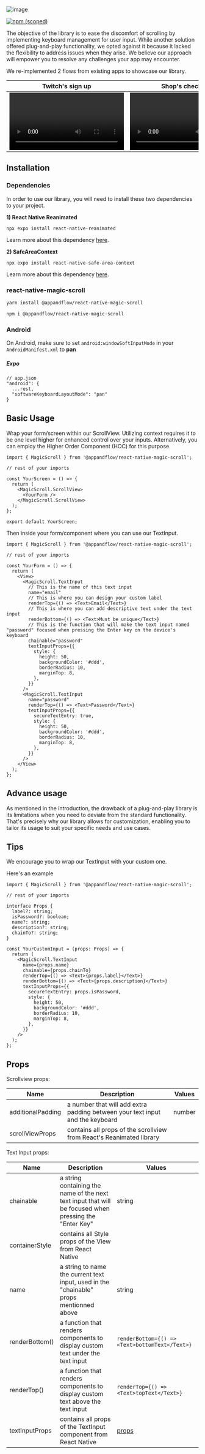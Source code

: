 ![image](https://cdn.discordapp.com/attachments/1233084704295751750/1252345604571398288/Github_Banner.png?ex=6671e13b&is=66708fbb&hm=ff3de0eb88407a5f8b0092333786004907aeb3f3369ea593e3eb3d77ee25e599&)

[![npm (scoped)](https://img.shields.io/npm/v/@appandflow/rn-magic-scroll.svg)](https://www.npmjs.com/package/@appandflow/rn-magic-scroll)

The objective of the library is to ease the discomfort of scrolling by implementing keyboard management for user input. While another solution offered plug-and-play functionality, we opted against it because it lacked the flexibility to address issues when they arise. We believe our approach will empower you to resolve any challenges your app may encounter.

We re-implemented 2 flows from existing apps to showcase our library.

| Twitch's sign up  | Shop's check out |
| ------------- | ------------- |
| <video src="https://github.com/AppAndFlow/react-native-magic-scroll-demo/assets/129197567/c1e2b9f4-f66d-4aaf-a57d-9eb4b89400e9">  | <video src="https://github.com/AppAndFlow/react-native-magic-scroll-demo/assets/129197567/4d1a23f2-c55e-414f-a564-4883dfc2c3aa">|

## Installation

### Dependencies

In order to use our library, you will need to install these two dependencies to your project.

**1) React Native Reanimated**

`npx expo install react-native-reanimated`

Learn more about this dependency [here](https://docs.swmansion.com/react-native-reanimated/docs/fundamentals/getting-started).

**2) SafeAreaContext**

`npx expo install react-native-safe-area-context`

Learn more about this dependency [here](https://docs.expo.dev/versions/latest/sdk/safe-area-context/).

### react-native-magic-scroll

```sh
yarn install @appandflow/react-native-magic-scroll
```

```sh
npm i @appandflow/react-native-magic-scroll
```

### Android

On Android, make sure to set `android:windowSoftInputMode` in your `AndroidManifest.xml` to **pan**

##### Expo

```
// app.json
"android": {
  ...rest,
  "softwareKeyboardLayoutMode": "pan"
}
```



## Basic Usage

Wrap your form/screen within our ScrollView. Utilizing context requires it to be one level higher for enhanced control over your inputs. Alternatively, you can employ the Higher Order Component (HOC) for this purpose. 

```tsx
import { MagicScroll } from '@appandflow/react-native-magic-scroll';

// rest of your imports

const YourScreen = () => {
  return (
    <MagicScroll.ScrollView>
      <YourForm />
    </MagicScroll.ScrollView>
  );
};

export default YourScreen;
```

Then inside your form/component where you can use our TextInput.

```tsx
import { MagicScroll } from '@appandflow/react-native-magic-scroll';

// rest of your imports

const YourForm = () => {
  return (
    <View>
      <MagicScroll.TextInput
        // This is the name of this text input
        name="email"
        // This is where you can design your custom label
        renderTop={() => <Text>Email</Text>}
        // This is where you can add descriptive text under the text input
        renderBottom={() => <Text>Must be unique</Text>}
        // This is the function that will make the text input named "password" focused when pressing the Enter key on the device's keyboard
        chainable="password"
        textInputProps={{
          style: {
            height: 50,
            backgroundColor: '#ddd',
            borderRadius: 10,
            marginTop: 8,
          },
        }}
      />
      <MagicScroll.TextInput
        name="password"
        renderTop={() => <Text>Password</Text>}
        textInputProps={{
          secureTextEntry: true,
          style: {
            height: 50,
            backgroundColor: '#ddd',
            borderRadius: 10,
            marginTop: 8,
          },
        }}
      />
    </View>
  );
};
```

## Advance usage

As mentioned in the introduction, the drawback of a plug-and-play library is its limitations when you need to deviate from the standard functionality. That's precisely why our library allows for customization, enabling you to tailor its usage to suit your specific needs and use cases.

## Tips

We encourage you to wrap our TextInput with your custom one.

Here's an example

```tsx
import { MagicScroll } from '@appandflow/react-native-magic-scroll';

// rest of your imports

interface Props {
  label?: string;
  isPassword?: boolean;
  name?: string;
  description?: string;
  chainTo?: string;
}

const YourCustomInput = (props: Props) => {
  return (
    <MagicScroll.TextInput
      name={props.name}
      chainable={props.chainTo}
      renderTop={() => <Text>{props.label}</Text>}
      renderBottom={() => <Text>{props.description}</Text>}
      textInputProps={{
        secureTextEntry: props.isPassword,
        style: {
          height: 50,
          backgroundColor: '#ddd',
          borderRadius: 10,
          marginTop: 8,
        },
      }}
    />
  );
};
```

## Props

Scrollview props: 

| Name | Description | Values |
| ---- | ----------- | ------ |
| additionalPadding | a number that will add extra padding between your text input and the keyboard | number |
| scrollViewProps | contains all props of the scrollview from React's Reanimated library | |

Text Input props:

| Name | Description | Values |
| ---- | ----------- | ------ |
| chainable | a string containing the name of the next text input that will be focused when pressing the "Enter Key" | string |
| containerStyle | contains all Style props of the View from React Native | |
| name | a string to name the current text input, used in the "chainable" props mentionned above | string |
| renderBottom() | a function that renders components to display custom text under the text input | ```renderBottom={() => <Text>bottomText</Text>}``` |
| renderTop() | a function that renders components to display custom text above the text input | ```renderTop={() => <Text>topText</Text>}``` |
| textInputProps | contains all props of the TextInput component from React Native  | [props](https://reactnative.dev/docs/textinput#props) |

